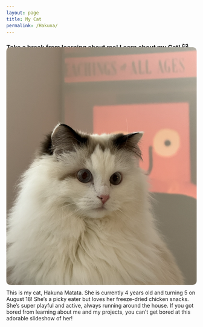 ```yaml
---
layout: page
title: My Cat
permalink: /Hakuna/
---
```

<style>
.slideshow-wrapper {
  margin-top: -20px;
}
.slideshow {
  position: relative;
  max-width: 600px;
  margin: auto;
  overflow: hidden;
  border-radius: 10px;
}
.slides {
  display: flex;
  animation: slide 30s infinite;
}
.slides img {
  max-width: 100%;
  height: auto;
  flex-shrink: 0;
  object-fit: contain;
  margin-bottom: -50px;
}
@keyframes slide {
  0% { transform: translateX(0); }
  14.2% { transform: translateX(0); }
  28.4% { transform: translateX(-100%); }
  42.6% { transform: translateX(-100%); }
  56.8% { transform: translateX(-200%); }
  71.0% { transform: translateX(-200%); }
  85.2% { transform: translateX(-300%); }
  100% { transform: translateX(0); }
}
</style>
<h3 style="margin-bottom: 10px;">Take a break from learning about me! Learn about my Cat! 🐱</h3>
<div class="slideshow-wrapper">
  <div class="slideshow">
    <div class="slides">
      <img src="/Hakuna.png" alt="Hakuna">
      <img src="/Hakuna2.png" alt="Hakuna2">
      <img src="/Hakuna3.png" alt="Hakuna3">
      <img src="/Hakuna4.JPG" alt="Hakuna4">
      <img src="/Hakuna5.JPG" alt="Hakuna5">
      <img src="/Hakuna6.PNG" alt="Hakuna6">
    </div>
  </div>
  <p style="margin-top: 12px;">
This is my cat, Hakuna Matata. She is currently 4 years old and turning 5 on August 18!  
She’s a picky eater but loves her freeze-dried chicken snacks.
She’s super playful and active, always running around the house.  
If you got bored from learning about me and my projects, you can’t get bored at this adorable slideshow of her!
  </p>
</div>
